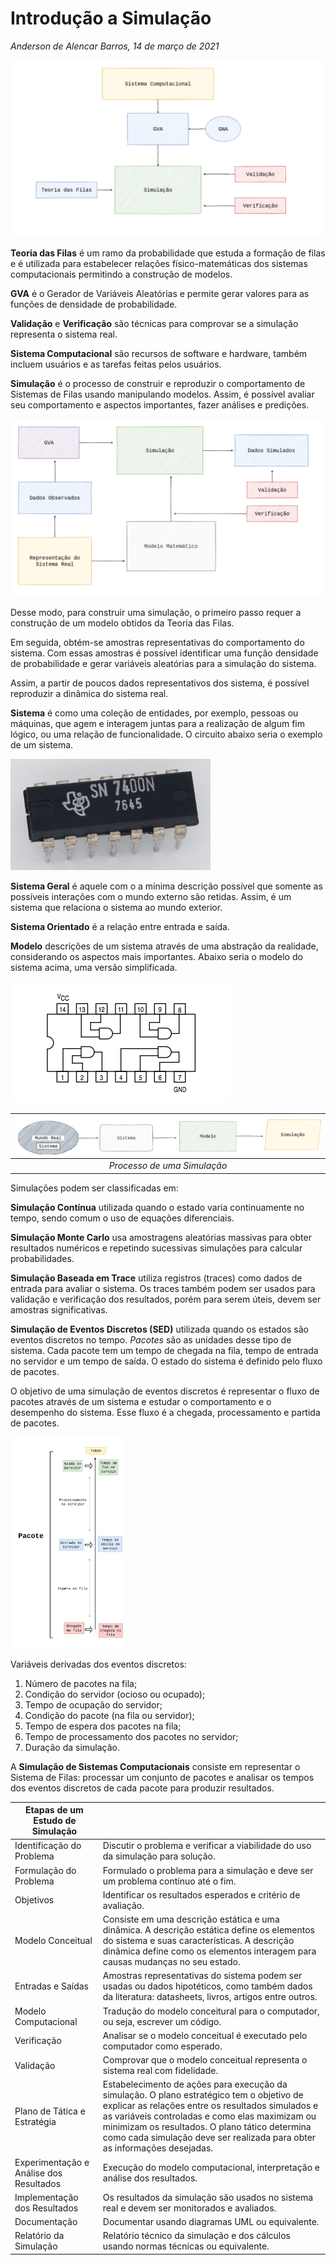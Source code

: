 # Introdução a Simulação

*Anderson de Alencar Barros, 14 de março de 2021*

![myDiagram (3)](../attachments/myDiagram%20(3).png)

**Teoria das Filas** é um ramo da probabilidade que estuda a formação de filas e é utilizada para estabelecer relações físico-matemáticas dos sistemas computacionais permitindo a construção de modelos.

**GVA** é o Gerador de Variáveis Aleatórias e permite gerar valores para as funções de densidade de probabilidade.

**Validação** e **Verificação** são técnicas para comprovar se a simulação representa o sistema real.

**Sistema Computacional** são recursos de software e hardware, também incluem usuários e as tarefas feitas pelos usuários.

**Simulação** é o processo de construir e reproduzir o comportamento de Sistemas de Filas usando manipulando modelos. Assim, é possível avaliar seu comportamento e aspectos importantes, fazer análises e predições.

![SimulaçãoDiagramas-Diagrama2](../attachments/Simula%C3%A7%C3%A3oDiagramas-Diagrama2.png)

Desse modo, para construir uma simulação, o primeiro passo requer a construção de um modelo obtidos da Teoria das Filas.

Em seguida, obtém-se amostras representativas do comportamento do sistema. Com essas amostras é possível identificar uma função densidade de probabilidade e gerar variáveis aleatórias para a simulação do sistema. 

Assim, a partir de poucos dados representativos dos sistema, é possível reproduzir a dinâmica do sistema real.

**Sistema** é como uma coleção de entidades, por exemplo, pessoas ou máquinas, que agem e interagem juntas para a realização de algum fim lógico, ou uma relação de funcionalidade. O circuito abaixo seria o exemplo de um sistema.

<img src="../attachments/TI_SN7400N.jpg" alt="Lista dos circuitos integrados da série 7400 – Wikipédia, a enciclopédia  livre" style="zoom: 33%;" />

**Sistema Geral**  é aquele com o a mínima descrição possível que somente as possíveis interações com o mundo externo são retidas. Assim, é um sistema que relaciona o sistema ao mundo exterior. 

**Sistema Orientado** é a relação entre entrada e saída.

**Modelo** descrições de um sistema através de uma abstração da realidade, considerando os aspectos mais importantes. Abaixo seria o modelo do sistema acima, uma versão simplificada.

![Lista de Circuitos Integrados TTL série 7400 - Eletrônica Digital](../attachments/TTL-7408.png)

| ![SimulaçãoDiagramas-Diagrama3 (1)](../attachments/Simula%C3%A7%C3%A3oDiagramas-Diagrama3%20(1).png) |
| :----------------------------------------------------------: |
|                 *Processo de uma Simulação*                  |

Simulações podem ser classificadas em:

**Simulação Contínua** utilizada quando o estado varia continuamente no tempo, sendo comum o uso de equações diferenciais.

**Simulação Monte Carlo** usa amostragens aleatórias massivas para obter resultados numéricos e repetindo sucessivas simulações para calcular probabilidades.

**Simulação Baseada em Trace** utiliza registros (traces) como dados de entrada para avaliar o sistema. Os traces também podem ser usados para validação e verificação dos resultados, porém para serem úteis, devem ser amostras significativas.

**Simulação de Eventos Discretos (SED)** utilizada quando os estados são eventos discretos no tempo. *Pacotes* são as unidades desse tipo de sistema. Cada pacote tem um tempo de chegada na fila, tempo de entrada no servidor e um tempo de saída. O estado do sistema é definido pelo fluxo de pacotes. 

O objetivo de uma simulação de eventos discretos é representar o fluxo de pacotes através de um sistema e estudar o comportamento e o desempenho do sistema. Esse fluxo é a chegada, processamento e partida de pacotes.

<img src="../attachments/Simula%C3%A7%C3%A3oDiagramas-Diagrama4.png" alt="SimulaçãoDiagramas-Diagrama4" style="zoom: 33%;" />

Variáveis derivadas dos eventos discretos:

1. Número de pacotes na fila;
2. Condição do servidor (ocioso ou ocupado);
3. Tempo de ocupação do servidor;
4. Condição do pacote (na fila ou servidor);
5. Tempo de espera dos pacotes na fila;
6. Tempo de processamento dos pacotes no servidor;
7. Duração da simulação.

A **Simulação de Sistemas Computacionais** consiste em representar o Sistema de Filas: processar um conjunto de pacotes e analisar os tempos dos eventos discretos de cada pacote para produzir resultados.

| Etapas de um Estudo de Simulação        |                                                              |
| --------------------------------------- | ------------------------------------------------------------ |
| Identificação do Problema               | Discutir o problema e verificar a viabilidade do uso da simulação para solução. |
| Formulação do Problema                  | Formulado o problema para a simulação e deve ser um problema contínuo até o fim. |
| Objetivos                               | Identificar os resultados esperados e critério de avaliação. |
| Modelo Conceitual                       | Consiste em uma descrição estática e uma dinâmica. A descrição estática define os elementos do sistema e suas características. A descrição dinâmica define como os elementos interagem para causas mudanças no seu estado. |
| Entradas e Saídas                       | Amostras representativas do sistema podem ser usadas ou dados hipotéticos, como também dados da literatura: datasheets, livros, artigos entre outros. |
| Modelo Computacional                    | Tradução do modelo conceitural para o computador, ou seja, escrever um código. |
| Verificação                             | Analisar se o modelo conceitual é executado pelo computador como esperado. |
| Validação                               | Comprovar que o modelo conceitual representa o sistema real com fidelidade. |
| Plano de Tática e Estratégia            | Estabelecimento de ações para execução da simulação. O plano estratégico tem o objetivo de explicar as relações entre os resultados simulados e as variáveis controladas e como elas maximizam ou minimizam os resultados. O plano tático determina como cada simulação deve ser realizada para obter as informações desejadas. |
| Experimentação e Análise dos Resultados | Execução do modelo computacional, interpretação e análise dos resultados. |
| Implementação dos Resultados            | Os resultados da simulação são usados no sistema real e devem ser monitorados e avaliados. |
| Documentação                            | Documentar usando diagramas UML ou equivalente.              |
| Relatório da Simulação                  | Relatório técnico da simulação e dos cálculos usando normas técnicas ou equivalente. |

